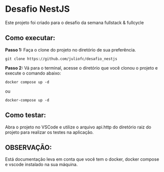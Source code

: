 # Desafio NestJS

Este projeto foi criado para o desafio da semana fullstack & fullcycle

## Como executar:

**Passo 1:** Faça o clone do projeto no diretório de sua preferência.

```shell
git clone https://github.com/juliofc/desafio_nestjs
```

**Passo 2:** Vá para o terminal, acesse o diretório que você clonou o projeto e execute o comando abaixo:

```shell
docker compose up -d
```

ou

```shell
docker-compose up -d
```

## Como testar:

Abra o projeto no VSCode e utilize o arquivo api.http do diretório raiz do projeto para realizar os testes na aplicação.

## OBSERVAÇÃO:

Está documentação leva em conta que você tem o docker, docker compose e vscode instalado na sua máquina.


